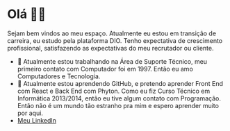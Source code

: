 # Olá 👋🏾

Sejam bem vindos ao meu espaço. Atualmente eu estou em transição de carreira, eu estudo pela plataforma DIO. Tenho expectativa de crescimento profissional, satisfazendo as expectativas do meu recrutador ou cliente. 

- 🔭 Atualmente estou trabalhando na Área de Suporte Técnico, meu primeiro contato com Computador foi em 1997. Então eu amo Computadores e Tecnologia. 
- 🌱 Atualmente estou aprendendo GitHub, e pretendo aprender Front End com React e Back End com Phyton. Como eu fiz Curso Técnico em Informática 2013/2014, então eu tive algum contato com Programação. Então não é um mundo tão estranho pra mim e espero aprender muito por aqui.
- [Meu LinkedIn](https://www.linkedin.com/in/josefernando1984/) 
<!--- 👯 Estou procurando colaborar em...
- 🤔 Estou procurando ajuda com...
- 💬 Pergunte-me sobre...
- 📫 Como entrar em contato comigo: ...
- 😄 Pronomes: ...
- ⚡ Curiosidade: ... -->

<!--
**jfernando1984/jfernando1984** is a ✨ _special_ ✨ repository because its `README.md` (this file) appears on your GitHub profile.

Here are some ideas to get you started:

- 🔭 I’m currently working on ...
- 🌱 I’m currently learning ...
- 👯 I’m looking to collaborate on ...
- 🤔 I’m looking for help with ...
- 💬 Ask me about ...
- 📫 How to reach me: ...
- 😄 Pronouns: ...
- ⚡ Fun fact: ...
-->
<!-- 
# H1
## H2
### H3
[text](url)
IMAGENS - ![alt](url)
**BOLD**
_ITÁLICO_
`DESTACAR`

1. Marcador 1
1. Marcador 2
1. Marcador 3
1. MARCADOR 4
1. MARCADOR 5
1. MARCADOR 6

* Marcador 1
* Marcador 2
* Marcador 3
* MARCADOR 4
* MARCADOR 5
* MARCADOR 6


 -->
